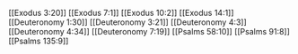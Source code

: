 [[Exodus 3:20]]
[[Exodus 7:1]]
[[Exodus 10:2]]
[[Exodus 14:1]]
[[Deuteronomy 1:30]]
[[Deuteronomy 3:21]]
[[Deuteronomy 4:3]]
[[Deuteronomy 4:34]]
[[Deuteronomy 7:19]]
[[Psalms 58:10]]
[[Psalms 91:8]]
[[Psalms 135:9]]
